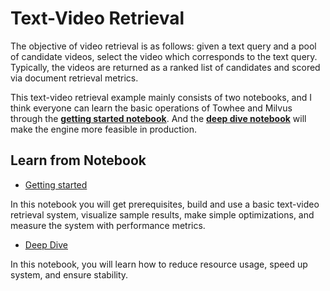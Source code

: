 # Text-Video Retrieval

The objective of video retrieval is as follows: given a text query and a pool of candidate videos, select the video which corresponds to the text query. Typically, the videos are returned as a ranked list of candidates and scored via document retrieval metrics.

This text-video retrieval example mainly consists of two notebooks, and I think everyone can learn the basic operations of Towhee and Milvus through the [**getting started notebook**](./1_text_video_retrieval_engine.ipynb). And the [**deep dive notebook**](./2_deep_dive_text_video_retrieval.ipynb) will make the engine more feasible in production.

## Learn from Notebook

- [Getting started](./1_text_video_retrieval_engine.ipynb)

In this notebook you will get prerequisites, build and use a basic text-video retrieval system, visualize sample results, make simple optimizations, and measure the system with performance metrics.

- [Deep Dive](./2_deep_dive_text_video_retrieval.ipynb)

In this notebook, you will learn how to reduce resource usage, speed up system,  and ensure stability.
